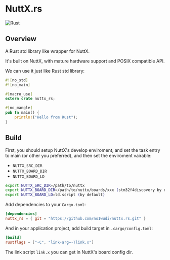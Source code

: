 # NuttX.rs

![Rust](https://github.com/no1wudi/nuttx.rs/workflows/Rust/badge.svg)

## Overview

A Rust std library like wrapper for NuttX.

It's built on NuttX, with mature hardware support and POSIX compatible API.

We can use it just like Rust std library:
```rust
#![no_std]
#![no_main]

#[macro_use]
extern crate nuttx_rs;

#[no_mangle]
pub fn main() {
    println!("Hello from Rust");
}

```

## Build

First, you should setup NuttX's develop enviroment, and set the task entry to
main (or other you preferred), and then set the enviroment vairable:

* `NUTTX_SRC_DIR`
* `NUTTX_BOARD_DIR`
* `NUTTX_BOARD_LD`

```bash
export NUTTX_SRC_DIR=/path/to/nuttx
export NUTTX_BOARD_DIR=/path/to/nuttx/boards/xxx (stm32f4discovery by default)
export NUTTX_BOARD_LD=ld.script (by default)
```

Add dependencies to your `Cargo.toml`:
```toml
[dependencies]
nuttx_rs = { git = "https://github.com/no1wudi/nuttx.rs.git" }
```

And in your application project, add build target in `.cargo/config.toml`:
```toml
[build]
rustflags = ["-C", "link-arg=-Tlink.x"]
```

The link script `link.x` you can get in NuttX's board config dir.
